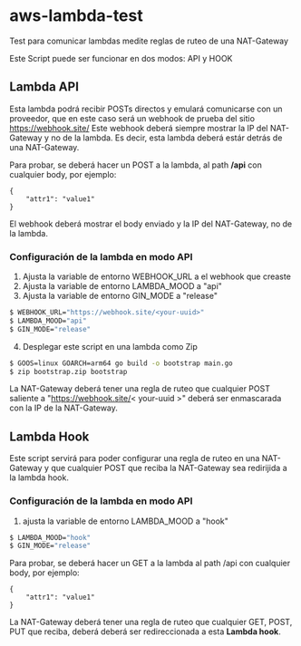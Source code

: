 # aws-lambda-test
Test para comunicar lambdas medite reglas de ruteo de una NAT-Gateway

Este Script puede ser funcionar en dos modos: API y HOOK

## Lambda API
Esta lambda podrá recibir POSTs directos y emulará comunicarse con un proveedor, que en este caso será un webhook de prueba del sitio https://webhook.site/
Este webhook deberá siempre mostrar la IP del NAT-Gateway y no de la lambda.
Es decir, esta lambda deberá estár detrás de una NAT-Gateway.

Para probar, se deberá hacer un POST a la lambda, al path **/api** con cualquier body, por ejemplo:
```
{
    "attr1": "value1"
}
```

El webhook deberá mostrar el body enviado y la IP del NAT-Gateway, no de la lambda.

### Configuración de la lambda en modo API

1.  Ajusta la variable de entorno WEBHOOK_URL a el webhook que creaste
2.  Ajusta la variable de entorno LAMBDA_MOOD a "api"
3.  Ajusta la variable de entorno GIN_MODE a "release"
```bash
$ WEBHOOK_URL="https://webhook.site/<your-uuid>"
$ LAMBDA_MOOD="api"
$ GIN_MODE="release"
```
4. Desplegar este script en una lambda como Zip
```bash
$ GOOS=linux GOARCH=arm64 go build -o bootstrap main.go
$ zip bootstrap.zip bootstrap
```

La NAT-Gateway deberá tener una regla de ruteo que cualquier POST saliente a "https://webhook.site/< your-uuid >"
deberá ser enmascarada con la IP de la NAT-Gateway.

## Lambda Hook
Este script servirá para poder configurar una regla de ruteo en una NAT-Gateway y que cualquier POST que
reciba la NAT-Gateway sea redirijida a la lambda hook.

### Configuración de la lambda en modo API
1.  ajusta la variable de entorno LAMBDA_MOOD a "hook"

```bash
$ LAMBDA_MOOD="hook"
$ GIN_MODE="release"
```

Para probar, se deberá hacer un GET a la lambda al path /api con cualquier body, por ejemplo:
```
{
    "attr1": "value1"
}
```

La NAT-Gateway deberá tener una regla de ruteo que cualquier GET, POST, PUT que reciba, deberá
deberá ser redireccionada a esta **Lambda hook**.
